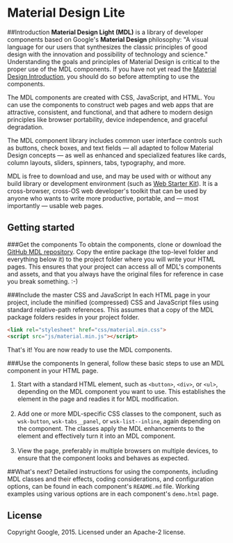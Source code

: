 # Material Design Lite

##Introduction
**Material Design Light (MDL)** is a library of developer components based on Google's **Material Design** philosophy: "A visual language for our users that synthesizes the classic principles of good design with the innovation and possibility of technology and science." Understanding the goals and principles of Material Design is critical to the proper use of the MDL components. If you have not yet read the [Material Design Introduction](http://www.google.com/design/spec/material-design/introduction.html), you should do so before attempting to use the components.

The MDL components are created with CSS, JavaScript, and HTML. You can use the components to construct web pages and web apps that are attractive, consistent, and functional, and that adhere to modern design principles like browser portability, device independence, and graceful degradation.

The MDL component library includes common user interface controls such as buttons, check boxes, and text fields &mdash; all adapted to follow Material Design concepts &mdash; as well as enhanced and specialized features like cards, column layouts, sliders, spinners, tabs, typography, and more.

MDL is free to download and use, and may be used with or without any build library or development environment (such as [Web Starter Kit](https://developers.google.com/web/starter-kit/)). It is a cross-browser, cross-OS web developer's toolkit that can be used by anyone who wants to write more productive, portable, and &mdash; most importantly &mdash; usable web pages.

## Getting started

###Get the components
To obtain the components, clone or download the [GitHub MDL repository](https://github.com/google/material-design-lite). Copy the entire package (the top-level folder and everything below it) to the project folder where you will write your HTML pages. This ensures that your project can access all of MDL's components and assets, and that you always have the original files for reference in case you break something. :-)

###Include the master CSS and JavaScript
In each HTML page in your project, include the minified (compressed) CSS and JavaScript files using standard relative-path references. This assumes that a copy of the MDL package folders resides in your project folder.

```html
<link rel="stylesheet" href="css/material.min.css">
<script src="js/material.min.js"></script>
```

That's it! You are now ready to use the MDL components. 

###Use the components
In general, follow these basic steps to use an MDL component in your HTML page.

1. Start with a standard HTML element, such as `<button>`, `<div>`, or `<ul>`, depending on the MDL component you want to use. This establishes the element in the page and readies it for MDL modification.<br/><br/>
2. Add one or more MDL-specific CSS classes to the component, such as `wsk-button`,   `wsk-tabs__panel`, or `wsk-list--inline`, again depending on the component. The classes apply the MDL enhancements to the element and effectively turn it into an MDL component.<br/><br/>
3. View the page, preferably in multiple browsers on multiple devices, to ensure that the component looks and behaves as expected.

##What's next?
Detailed instructions for using the components, including MDL classes and their effects, coding considerations, and configuration options, can be found in each component's `README.md` file. Working examples using various options are in each component's `demo.html` page.

## License

Copyright Google, 2015. Licensed under an Apache-2 license.
